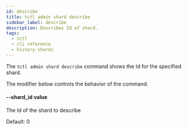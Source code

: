 ```yaml
---
id: describe
title: tctl admin shard describe
sidebar_label: describe
description: Describes Id of shard.
tags:
  - tctl
  - cli reference
  - history-shards
---
```


The `tctl admin shard describe` command shows the Id for the specified shard.

The modifier below controls the behavior of the command.

#### --shard_id value

The Id of the shard to describe

Default: 0
